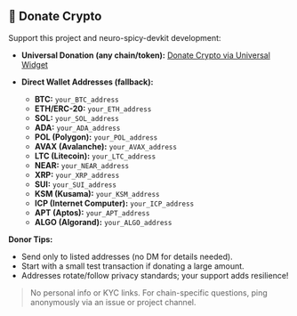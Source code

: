 ## 💸 Donate Crypto

Support this project and neuro-spicy-devkit development:

- **Universal Donation (any chain/token):**
    [Donate Crypto via Universal Widget](#) <!-- Replace # with your widget/service link (e.g., DePay, Giving Block) -->

- **Direct Wallet Addresses (fallback):**
    - **BTC:** `your_BTC_address`
    - **ETH/ERC-20:** `your_ETH_address`
    - **SOL:** `your_SOL_address`
    - **ADA:** `your_ADA_address`
    - **POL (Polygon):** `your_POL_address`
    - **AVAX (Avalanche):** `your_AVAX_address`
    - **LTC (Litecoin):** `your_LTC_address`
    - **NEAR:** `your_NEAR_address`
    - **XRP:** `your_XRP_address`
    - **SUI:** `your_SUI_address`
    - **KSM (Kusama):** `your_KSM_address`
    - **ICP (Internet Computer):** `your_ICP_address`
    - **APT (Aptos):** `your_APT_address`
    - **ALGO (Algorand):** `your_ALGO_address`

**Donor Tips:**
- Send only to listed addresses (no DM for details needed).
- Start with a small test transaction if donating a large amount.
- Addresses rotate/follow privacy standards; your support adds resilience!

> No personal info or KYC links. For chain-specific questions, ping anonymously via an issue or project channel.
